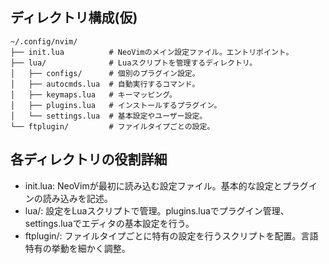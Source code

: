 ## ディレクトリ構成(仮)
```
~/.config/nvim/
├── init.lua          # NeoVimのメイン設定ファイル。エントリポイント。
├── lua/              # Luaスクリプトを管理するディレクトリ。
│   ├── configs/      # 個別のプラグイン設定。
│   ├── autocmds.lua  # 自動実行するコマンド。
│   ├── keymaps.lua   # キーマッピング。
│   ├── plugins.lua   # インストールするプラグイン。
│   └── settings.lua  # 基本設定やユーザー設定。
└── ftplugin/         # ファイルタイプごとの設定。
```

## 各ディレクトリの役割詳細
- init.lua: NeoVimが最初に読み込む設定ファイル。基本的な設定とプラグインの読み込みを記述。
- lua/: 設定をLuaスクリプトで管理。plugins.luaでプラグイン管理、settings.luaでエディタの基本設定を行う。
- ftplugin/: ファイルタイプごとに特有の設定を行うスクリプトを配置。言語特有の挙動を細かく調整。
